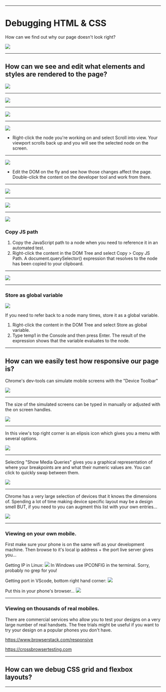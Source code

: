 
---

# Debugging HTML & CSS
How can we find out why our page doesn't look right?

![](https://media.giphy.com/media/10eJOwQ9BKrF72/giphy.gif)

---

## How can we see and edit what elements and styles are rendered to the page?

![](https://i.imgur.com/Gt1B1Ku.png)

---

![](https://i.imgur.com/XTRPf1Y.png)

---

![](https://i.imgur.com/fOw6Vdd.png)

---

![](https://i.imgur.com/2slnWXZ.png)

- Right-click the node you're working on and select Scroll into view. Your viewport scrolls back up and you will see the selected node on the screen.

___

![](https://i.imgur.com/H7PwCd6.png)    

- Edit the DOM on the fly and see how those changes affect the page. Double-click the content on the developer tool and work from there.

---

![](https://i.imgur.com/5cjg6nG.png)

---

![](https://i.imgur.com/6GAjl2U.png)

---

![](https://i.imgur.com/AQOQUlK.png)

### Copy JS path
1. Copy the JavaScript path to a node when you need to reference it in an automated test. 
2. Right-click the content in the DOM Tree and select Copy > Copy JS Path. A document.querySelector() expression that resolves to the node has been copied to your clipboard.

---

![](https://i.imgur.com/Tzwv6OX.png)

---

### Store as global variable

![](https://i.imgur.com/lZnCBqF.png)

If you need to refer back to a node many times, store it as a global variable.
1. Right-click the content in the DOM Tree and select Store as global variable. 
2. Type temp1 in the Console and then press Enter. The result of the expression shows that the variable evaluates to the node.

---

## How can we easily test how responsive our page is?

Chrome's dev-tools can simulate mobile screens with the "Device Toolbar"

![](https://i.imgur.com/e61HHS8.png)

---

The size of the simulated screens can be typed in manually or adjusted with the on screen handles.

![](https://i.imgur.com/CuAircG.png)

---

In this view's top right corner is an elipsis icon which gives you a menu with several options.

![](https://i.imgur.com/jqzoeJQ.png)

---

Selecting "Show Media Queries" gives you a graphical representation of where your breakpoints are and what their numeric values are. You can click to quickly swap between them.

![](https://i.imgur.com/dL8RGbv.png)

---

Chrome has a very large selection of devices that it knows the dimensions of. Spending a lot of time making device specific layout may be a design smell BUT, if you need to you can augment this list with your own entries...

![](https://i.imgur.com/BO8RNVQ.png)

---

### Viewing on your own mobile.
First make sure your phone is on the same wifi as your development machine. Then browse to it's local ip address + the port live server gives you...

Getting IP in Linux:
![](https://i.imgur.com/sQ2hdzX.png)
In Windows use IPCONFIG in the terminal. Sorry, probably no grep for you!

Getting port in VScode, bottom right hand corner:
![](https://i.imgur.com/GYx5i26.png)

Put this in your phone's browser...
![](https://i.imgur.com/erfAqIa.png)

---

### Viewing on thousands of real mobiles.

There are commercial services who allow you to test your designs on a very large number of real handsets. The free trials might be useful if you want to try your design on a popular phones you don't have.

https://www.browserstack.com/responsive

https://crossbrowsertesting.com

---
## How can we debug CSS grid and flexbox layouts?

---

